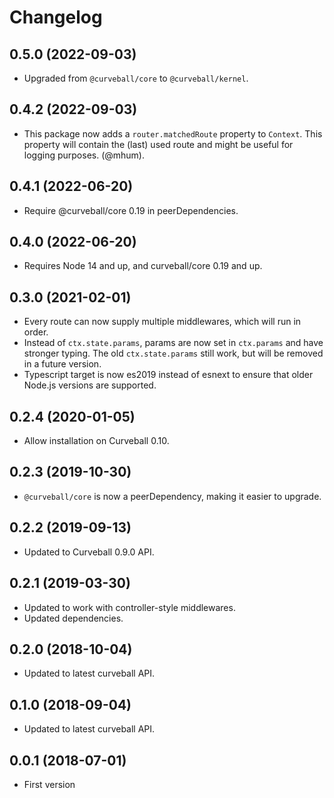 Changelog
=========

0.5.0 (2022-09-03)
------------------

* Upgraded from `@curveball/core` to `@curveball/kernel`.


0.4.2 (2022-09-03)
------------------

* This package now adds a `router.matchedRoute` property to `Context`. This
  property will contain the (last) used route and might be useful for logging
  purposes. (@mhum).


0.4.1 (2022-06-20)
------------------

* Require @curveball/core 0.19 in peerDependencies.


0.4.0 (2022-06-20)
------------------

* Requires Node 14 and up, and curveball/core 0.19 and up.


0.3.0 (2021-02-01)
------------------

* Every route can now supply multiple middlewares, which will run in order.
* Instead of `ctx.state.params`, params are now set in `ctx.params` and have
  stronger typing. The old `ctx.state.params` still work, but will be removed
  in a future version.
* Typescript target is now es2019 instead of esnext to ensure that older
  Node.js versions are supported.


0.2.4 (2020-01-05)
------------------

* Allow installation on Curveball 0.10.


0.2.3 (2019-10-30)
------------------

* `@curveball/core` is now a peerDependency, making it easier to upgrade.


0.2.2 (2019-09-13)
------------------

* Updated to Curveball 0.9.0 API.


0.2.1 (2019-03-30)
------------------

* Updated to work with controller-style middlewares.
* Updated dependencies.


0.2.0 (2018-10-04)
------------------

* Updated to latest curveball API.


0.1.0 (2018-09-04)
-----------------

* Updated to latest curveball API.


0.0.1 (2018-07-01)
------------------

* First version
